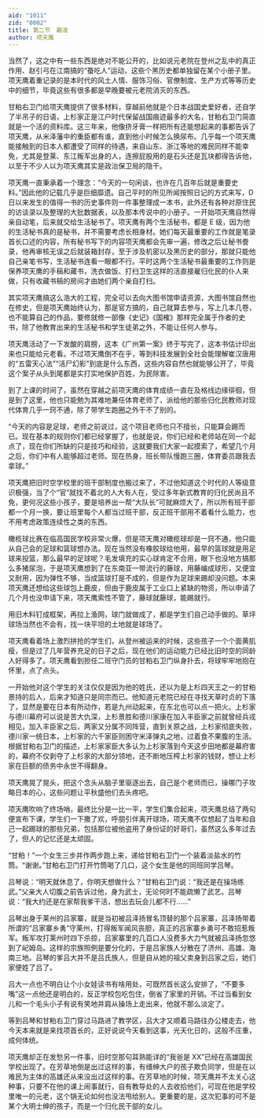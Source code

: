 ```yaml
---
aid: "1011"
zid: "0002"
title: 第二节　霸凌
author: 项天鹰
---
```


当然了，这之中有一些东西是绝对不能公开的，比如说元老院在登州之乱中的真正作用、赵引弓在江南搞的“蚕吃人”运动，这些个黑历史都单独留在某个小册子里。项天鹰着重记录的是本时代的风土人情、服饰习俗、官僚制度、生产方式等等历史中的细节，毕竟这些有很多都是早晚要被元老院消灭的东西。

甘粕右卫门给项天鹰提供了很多材料，穿越前他就是个日本战国史爱好者，还自学了半吊子的日语，上杉家正是江户时代保留战国痕迹最多的大名，甘粕右卫门简直就是一个活的资料库。这三年来，他像挤牙膏一样把所有还能想起来的事都告诉了项天鹰，从米泽藩中的重臣都有谁，直到他小时候怎么换尿布。几乎每一个项天鹰能接触到的日本人都遭受了同样的待遇，来自山东、浙江等地的难民同样不能幸免，尤其是登莱、东江叛军出身的人，连擦屁股用的是石头还是瓦块都得告诉他，以至于不少人以为项天鹰其实是政治保卫局的隐干。

项天鹰一直秉承着一个理念：“今天的一句闲谈，也许在几百年后就是重要史料。”因此他的记载几乎是巨细靡遗。自己平时的所见所闻按照日记的方式来写，D 日以来发生的值得一书的历史事件则一件事整理成一本书，此外还有各种对原住民的访谈录以及整理的大批数据表，以及那本传说中的小册子。一开始项天鹰自然得亲自动笔，后来就交给生活秘书了。项天鹰有两个生活秘书，都是 E 级，因为他的生活秘书真的是秘书，并不需要考虑长相身材。她们每天最重要的工作就是笔录首长口述的内容，所有秘书写下的内容项天鹰都会先审一遍，修改之后让秘书誊录，他再审核无误之后就装箱封存，至于涉及机密以及黑历史的部分，那就只能他自己亲笔书写，生活秘书连看一眼都不行。平时这两个生活秘书最重要的工作则是保养项天鹰的手稿和藏书，洗衣做饭、打扫卫生这样的活直接雇归化民的仆人来做，只有收藏书稿的房间才由她们两个亲自打扫。

其实项天鹰搞这么浩大的工程，完全可以去向大图书馆申请资源，大图书馆自然也在修史，但是项天鹰始终认为，那是官方搞的，自己就算去参与，写上几本几卷，也不能算自己的作品，要修就修一部像《史记》《国榷》那样完全属于作者的史书，除了他教育出来的生活秘书和学生徒弟之外，不能让任何人参与。

项天鹰活动了一下发酸的肩膀，这本《广州第一案》终于写完了，这本书估计印出来也只能给元老看。不过项天鹰倒不在乎，等到科技发展到全社会能理解崔汉唐用的“五雷天心法”“活尸幻影”到底是什么东西，这些内容自然也就能够公开了，毕竟这个案子从头到尾都是实打实地保护百姓，为民除害。

到了上课的时间了，虽然在穿越之前项天鹰的体育成绩一直在及格线边缘徘徊，但是到了这里，他也只能勉为其难地兼任体育老师了，派给他的那些归化民教师对现代体育几乎一窍不通，除了带学生跑圈之外干不了别的。

“今天的内容是足球，老师之前说过，这个项目老师也只不擅长，只能算会踢而已。现在基本的规则你们都已经掌握了，也就是说，你们已经和老师站在同一个起点了，现在你们所缺的只是技巧和经验，这就要我们大家一起摸索了，希望几个月之后，你们中有人能够超过老师。现在热身，班长带队慢跑三圈，体育委员跟我去拿球。”

项天鹰把旧时空学校里的班干部制度也搬过来了，不过他知道这个时代的人等级意识极强，当了个“官”就找不着北的人大有人在，受过多年新式教育的归化民尚且不免，更何况这些小孩子，要是培养出一帮“大队长”可就麻烦大了，所以所有班干部都一个月一换，要让班里每个人都当过班干部，反正班干部用不着看什么能力，也不用考虑政策连续性之类的东西。

橄榄球比赛在临高国民学校非常火爆，但是项天鹰对橄榄球却是一窍不通，他只能从自己会的足球和篮球想办法。现在当然没有橡胶球给他用，最早的篮球就是用足球来投篮，那么最早的足球呢？毛发填充的实心球肯定不合用，眼下也没地方搞那么多猪尿泡，于是项天鹰想到了在东南亚一带流行的藤球，用藤编成球形，又便宜又耐用，因为弹性不够，当成篮球打是不成的，但是作为足球来踢却没问题。本来项天鹰还想给这些球包上鹿皮，但由于鹿皮属于工业口上紧缺的物资，所以申请了几个月也没申请下来，项天鹰索性不管了，藤球就藤球，能踢就行。

用旧木料钉成框架，再拉上渔网，球门就做成了，都是学生们自己动手做的。草坪球场当然也不会有，找一块平坦的土地就是球场了。

项天鹰看着场上激烈拼抢的学生们，从登州被运来的时候，这些孩子一个个面黄肌瘦，但是过了几年营养充足的日子之后，现在他们的运动能力已经比旧时空的同龄人好得多了。项天鹰看到担任二班守门员的甘粕右卫门纵身扑去，将球牢牢地抱在怀里，点了点头。

一开始他对这个学生的关注仅仅是因为他的姓氏，还以为是上杉四天王之一的甘粕景持的后人，后来才知道只是同宗而已。他知道元老院已经在寻找天草时贞的下落了，显然是要在日本有所动作，若是九州动起来，在东北也可以点一把火。上杉家与德川幕府可以说是苦大仇深，上杉景胜和德川家康在加入丰臣家之前就曾经兵戎相见，加入丰臣家之后，两家又分属不同阵营，直到关原之战，上杉家彻底失败，德川家一统日本，上杉家的六千家臣则困守米泽弹丸之地，过着食不果腹的生活。根据甘粕右卫门的描述，上杉家家臣大多认为上杉家落到今天这步田地都是幕府害的，幕府不仅剥夺了上杉家的大部分领地，还不断地压榨上杉家的钱财，想让上杉家在巨额的债务中永世不得翻身。

项天鹰晃了晃头，把这个念头从脑子里驱逐出去，自己是个老师而已，操哪门子攻略日本的心，这些问题让平秋盛他们去头疼吧。

项天鹰吹响了终场哨，最终比分是一比一平，学生们集合起来，项天鹰总结了两句便宣布下课，学生们一下撒了欢，呼朋引伴离开球场，项天鹰不仅想起了当年和自己一起踢球的那些兄弟，包括那位被他盗用了身份证的好哥们，虽然这么多年过去了，但人的记忆还是太顽固。

“甘粕！”一个女生三步并作两步跑上来，递给甘粕右卫门一个装着淡盐水的竹筒。“谢谢。”甘粕右卫门打开竹筒喝了几口，这个女生是他的同班同学吕琴。

吕琴说：“明天就休息了，你明天想做什么？”甘粕右卫门说：“我还是在操场练武。”父亲大人切腹之前告诉过他，身为武士，无论何时不能疏懒了武艺。吕琴说：“我大约还是在家帮我爹干活，想出去玩会儿都不行……”

吕琴出身于莱州的吕家寨，就是当初被吕泽扬冒名顶替的那个吕家寨，吕泽扬带着所谓的“吕家寨乡勇”守莱州，打得叛军闻风丧胆，真正的吕家寨乡勇可不敢招惹叛军。叛军攻打莱州时四下杀掠，吕家寨里的几百口人没费多大力气就被吕泽扬忽悠到了屺姆岛。这样的宗族照例是要分化的，于是吕家族人分散在了济州、高雄、海南三地。吕琴的爹吕大并不是吕氏族人，但是自从她的祖父卖身到吕家之后，她们家便姓了吕了。

吕大一点也不明白让个小女娃读书有啥用处，可既然首长这么安排了，“不要多嘴”这一点他还是明白的，反正学校包吃包住，倒省了家里的开销。不过当看到女儿和一个毛头小子有说有笑地并肩从操场上走出来，他就不那么淡定了。

等到吕琴和甘粕右卫门穿过马路进了教学区，吕大才又顺着马路往办公楼走去，他今天本来就是来找项首长的，正好说说今天看到这事，光天化日的，这般不庄重，成何体统。

项天鹰却正在发愁另一件事，旧时空那句耳熟能详的“我爸是 XX”已经在高雄国民学校出现了。在芳草地倒是出过这样的事，有缙绅大户的孩子欺负同学，但是在以难民为主体的高雄还从来没出过这样的事。在芳草地的时候，项天鹰并不太关心这种事，只要不在他的课上闹事就行，自有教导处的人去收拾他们，可现在他是学校里唯一的元老，这个锅无论如何也没法甩给别人。更重要的是，这次犯事的可不是某个大明士绅的孩子，而是一个归化民干部的女儿。

